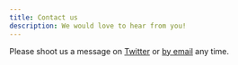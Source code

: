 ```yaml
---
title: Contact us
description: We would love to hear from you!
---
```


Please shoot us a message on [Twitter](https://twitter.com/tabbydata) or [by email](mailto:contact@tabbydata.com) any time.

&nbsp;

&nbsp;

&nbsp;

&nbsp;

&nbsp;
